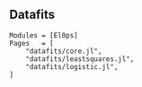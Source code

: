 ## Datafits

```@autodocs
Modules = [El0ps]
Pages   = [
    "datafits/core.jl",
    "datafits/leastsquares.jl",
    "datafits/logistic.jl",
]
```
